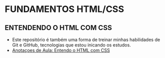 # FUNDAMENTOS HTML/CSS
## ENTENDENDO O **HTML** COM **CSS**
- Este repositório é também uma forma de treinar minhas habilidades de Git e GitHub, tecnologias que estou inicando os estudos.
- [Anotaçoes de Aula: Entendo o HTML com CSS](/fundaments/index.html)
